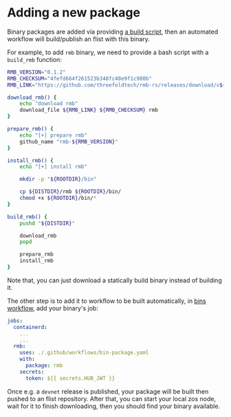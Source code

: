 # Adding a new package

Binary packages are added via providing [a build script](../../bins/), then an automated workflow will build/publish an flist with this binary.

For example, to add `rmb` binary, we need to provide a bash script with a `build_rmb` function:


```bash
RMB_VERSION="0.1.2"
RMB_CHECKSUM="4fefd664f261523b348fc48e9f1c980b"
RMB_LINK="https://github.com/threefoldtech/rmb-rs/releases/download/v${RMB_VERSION}/rmb"

download_rmb() {
    echo "download rmb"
    download_file ${RMB_LINK} ${RMB_CHECKSUM} rmb
}

prepare_rmb() {
    echo "[+] prepare rmb"
    github_name "rmb-${RMB_VERSION}"
}

install_rmb() {
    echo "[+] install rmb"

    mkdir -p "${ROOTDIR}/bin"

    cp ${DISTDIR}/rmb ${ROOTDIR}/bin/
    chmod +x ${ROOTDIR}/bin/*
}

build_rmb() {
    pushd "${DISTDIR}"

    download_rmb
    popd

    prepare_rmb
    install_rmb
}
```

Note that, you can just download a statically build binary instead of building it.

The other step is to add it to workflow to be built automatically, in [bins workflow](../../.github/workflows/bins.yaml), add your binary's job:

```yaml
jobs:
  containerd:
    ...
    ...
  rmb:
    uses: ./.github/workflows/bin-package.yaml
    with:
      package: rmb
    secrets:
      token: ${{ secrets.HUB_JWT }}
```

Once e.g. a `devnet` release is published, your package will be built then pushed to an flist repository. After that, you can start your local zos node, wait for it to finish downloading, then you should find your binary available.
